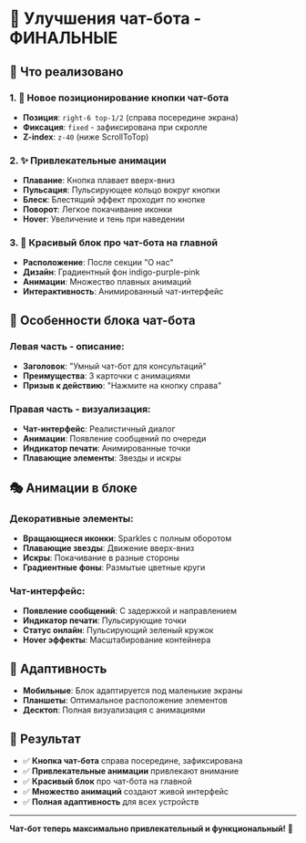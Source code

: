 # 🤖 Улучшения чат-бота - ФИНАЛЬНЫЕ

## 🎯 Что реализовано

### 1. 📍 Новое позиционирование кнопки чат-бота
- **Позиция**: `right-6 top-1/2` (справа посередине экрана)
- **Фиксация**: `fixed` - зафиксирована при скролле
- **Z-index**: `z-40` (ниже ScrollToTop)

### 2. ✨ Привлекательные анимации
- **Плавание**: Кнопка плавает вверх-вниз
- **Пульсация**: Пульсирующее кольцо вокруг кнопки
- **Блеск**: Блестящий эффект проходит по кнопке
- **Поворот**: Легкое покачивание иконки
- **Hover**: Увеличение и тень при наведении

### 3. 🎨 Красивый блок про чат-бота на главной
- **Расположение**: После секции "О нас"
- **Дизайн**: Градиентный фон indigo-purple-pink
- **Анимации**: Множество плавных анимаций
- **Интерактивность**: Анимированный чат-интерфейс

## 🎨 Особенности блока чат-бота

### Левая часть - описание:
- **Заголовок**: "Умный чат-бот для консультаций"
- **Преимущества**: 3 карточки с анимациями
- **Призыв к действию**: "Нажмите на кнопку справа"

### Правая часть - визуализация:
- **Чат-интерфейс**: Реалистичный диалог
- **Анимации**: Появление сообщений по очереди
- **Индикатор печати**: Анимированные точки
- **Плавающие элементы**: Звезды и искры

## 🎭 Анимации в блоке

### Декоративные элементы:
- **Вращающиеся иконки**: Sparkles с полным оборотом
- **Плавающие звезды**: Движение вверх-вниз
- **Искры**: Покачивание в разные стороны
- **Градиентные фоны**: Размытые цветные круги

### Чат-интерфейс:
- **Появление сообщений**: С задержкой и направлением
- **Индикатор печати**: Пульсирующие точки
- **Статус онлайн**: Пульсирующий зеленый кружок
- **Hover эффекты**: Масштабирование контейнера

## 📱 Адаптивность

- **Мобильные**: Блок адаптируется под маленькие экраны
- **Планшеты**: Оптимальное расположение элементов
- **Десктоп**: Полная визуализация с анимациями

## 🎯 Результат

- ✅ **Кнопка чат-бота** справа посередине, зафиксирована
- ✅ **Привлекательные анимации** привлекают внимание
- ✅ **Красивый блок** про чат-бота на главной
- ✅ **Множество анимаций** создают живой интерфейс
- ✅ **Полная адаптивность** для всех устройств

---

**Чат-бот теперь максимально привлекательный и функциональный!** 🎉
